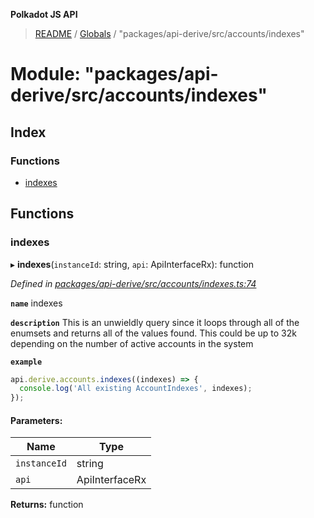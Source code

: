 **Polkadot JS API**

> [README](../README.md) / [Globals](../globals.md) / "packages/api-derive/src/accounts/indexes"

# Module: "packages/api-derive/src/accounts/indexes"

## Index

### Functions

* [indexes](_packages_api_derive_src_accounts_indexes_.md#indexes)

## Functions

### indexes

▸ **indexes**(`instanceId`: string, `api`: ApiInterfaceRx): function

*Defined in [packages/api-derive/src/accounts/indexes.ts:74](https://github.com/polkadot-js/api/blob/7070f757c/packages/api-derive/src/accounts/indexes.ts#L74)*

**`name`** indexes

**`description`** This is an unwieldly query since it loops through
all of the enumsets and returns all of the values found. This could be up to 32k depending
on the number of active accounts in the system

**`example`** 
<BR>

```javascript
api.derive.accounts.indexes((indexes) => {
  console.log('All existing AccountIndexes', indexes);
});
```

#### Parameters:

Name | Type |
------ | ------ |
`instanceId` | string |
`api` | ApiInterfaceRx |

**Returns:** function
